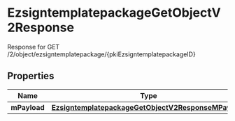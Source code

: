

# EzsigntemplatepackageGetObjectV2Response

Response for GET /2/object/ezsigntemplatepackage/{pkiEzsigntemplatepackageID}

## Properties

| Name | Type | Description | Notes |
|------------ | ------------- | ------------- | -------------|
|**mPayload** | [**EzsigntemplatepackageGetObjectV2ResponseMPayload**](EzsigntemplatepackageGetObjectV2ResponseMPayload.md) |  |  |



